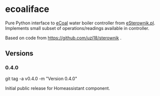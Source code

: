 # ecoaliface
Pure Python interface to [eCoal](https://esterownik.pl/nasze-produkty/ecoal) water boiler controller from [eSterownik.pl](http://esterownik.pl).
Implements small subset of operations/readings available in controller.

Based on code from https://github.com/uzi18/sterownik .


## Versions

### 0.4.0
git tag -a v0.4.0 -m "Version 0.4.0"

Initial public release for Homeassistant component.
